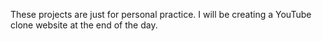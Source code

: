 These projects are just for personal practice. I will be creating a YouTube clone website at the end of the day.